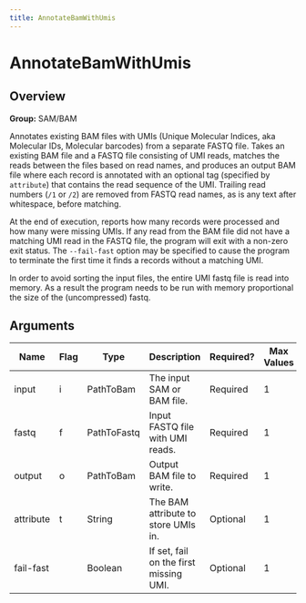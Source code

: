```yaml
---
title: AnnotateBamWithUmis
---
```


# AnnotateBamWithUmis

## Overview
**Group:** SAM/BAM

Annotates existing BAM files with UMIs (Unique Molecular Indices, aka Molecular IDs,
Molecular barcodes) from a separate FASTQ file. Takes an existing BAM file and a FASTQ
file consisting of UMI reads, matches the reads between the files based on read names,
and produces an output BAM file where each record is annotated with an optional tag
(specified by `attribute`) that contains the read sequence of the UMI.  Trailing read
numbers (`/1` or `/2`) are removed from FASTQ read names, as is any text after whitespace,
before matching.

At the end of execution, reports how many records were processed and how many were
missing UMIs. If any read from the BAM file did not have a matching UMI read in the
FASTQ file, the program will exit with a non-zero exit status.  The `--fail-fast` option
may be specified to cause the program to terminate the first time it finds a records
without a matching UMI.

In order to avoid sorting the input files, the entire UMI fastq file is read into
memory. As a result the program needs to be run with memory proportional the size of
the (uncompressed) fastq.

## Arguments

|Name|Flag|Type|Description|Required?|Max Values|Default Value(s)|
|----|----|----|-----------|---------|----------|----------------|
|input|i|PathToBam|The input SAM or BAM file.|Required|1||
|fastq|f|PathToFastq|Input FASTQ file with UMI reads.|Required|1||
|output|o|PathToBam|Output BAM file to write.|Required|1||
|attribute|t|String|The BAM attribute to store UMIs in.|Optional|1|RX|
|fail-fast||Boolean|If set, fail on the first missing UMI.|Optional|1|false|


